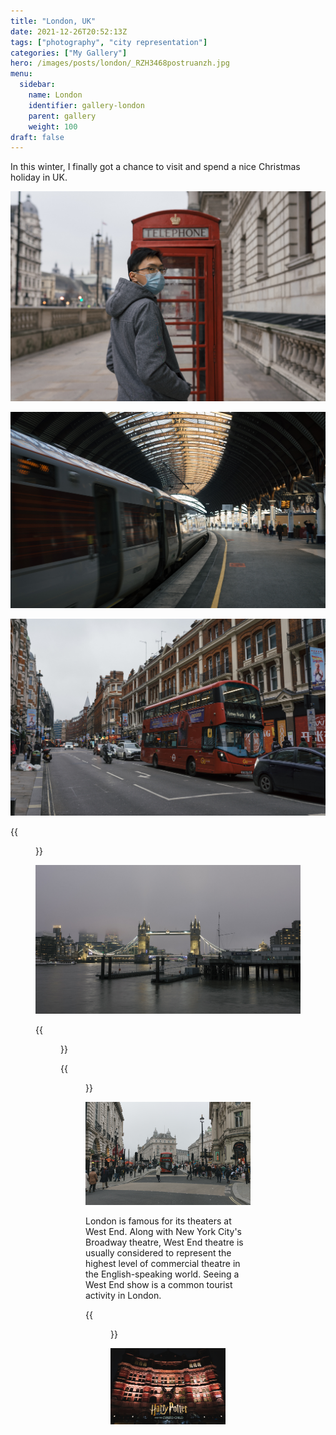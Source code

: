 ```yaml
---
title: "London, UK"
date: 2021-12-26T20:52:13Z
tags: ["photography", "city representation"]
categories: ["My Gallery"]
hero: /images/posts/london/_RZH3468postruanzh.jpg
menu:
  sidebar:
    name: London
    identifier: gallery-london
    parent: gallery
    weight: 100
draft: false
---
```


In this winter, I finally got a chance to visit and spend a nice Christmas holiday in UK.

<!-- more -->

![](_RZH3662postruanzh.jpg)

![](_RZH3468postruanzh.jpg)

![](_RZH3518postruanzh.jpg)

{{<figure src="_RZH3606postruanzh.jpg" caption="Trafalgar Square">}}

![](_RZH3718postruanzh.jpg)

{{<figure src="_RZH3710postruanzh.jpg" caption="Tower Bridge">}}

{{<figure src="DSC01785postruanzh.jpg" caption="Christmas at Regent Street">}}

![](_RZH3814postruanzh.jpg)

London is famous for its theaters at West End. Along with New York City's Broadway theatre, West End theatre is usually considered to represent the highest level of commercial theatre in the English-speaking world. Seeing a West End show is a common tourist activity in London.

{{<figure src="DSC01796postruanzh.jpg" width="500" caption="London musicals at West End">}}

![](DSC01808postruanzh.jpg)

